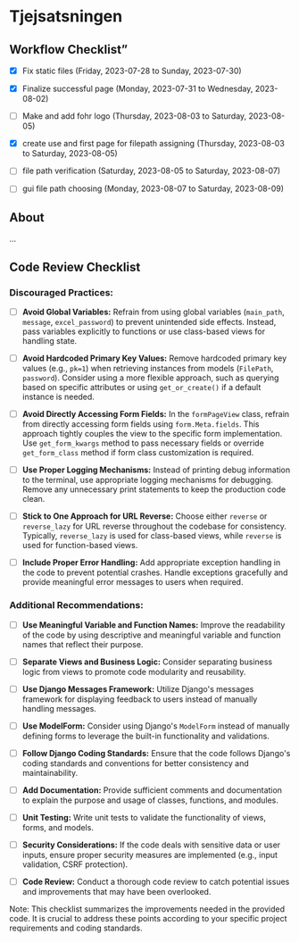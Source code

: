 # Tjejsatsningen

## Workflow Checklist”     

- [x] Fix static files (Friday, 2023-07-28 to Sunday, 2023-07-30)
- [x] Finalize successful page (Monday, 2023-07-31 to Wednesday, 2023-08-02)
- [ ] Make and add fohr logo (Thursday, 2023-08-03 to Saturday, 2023-08-05)
- [x] create use and first page for filepath assigning (Thursday, 2023-08-03 to Saturday, 2023-08-05)
- [ ] file path verification (Saturday, 2023-08-05 to Saturday, 2023-08-07)
- [ ] gui file path choosing (Monday, 2023-08-07 to Saturday, 2023-08-09)


## About

...

## Code Review Checklist

### Discouraged Practices:

- [ ] **Avoid Global Variables:** Refrain from using global variables (`main_path`, `message`, `excel_password`) to prevent unintended side effects. Instead, pass variables explicitly to functions or use class-based views for handling state.

- [ ] **Avoid Hardcoded Primary Key Values:** Remove hardcoded primary key values (e.g., `pk=1`) when retrieving instances from models (`FilePath`, `password`). Consider using a more flexible approach, such as querying based on specific attributes or using `get_or_create()` if a default instance is needed.

- [ ] **Avoid Directly Accessing Form Fields:** In the `formPageView` class, refrain from directly accessing form fields using `form.Meta.fields`. This approach tightly couples the view to the specific form implementation. Use `get_form_kwargs` method to pass necessary fields or override `get_form_class` method if form class customization is required.

- [ ] **Use Proper Logging Mechanisms:** Instead of printing debug information to the terminal, use appropriate logging mechanisms for debugging. Remove any unnecessary print statements to keep the production code clean.

- [ ] **Stick to One Approach for URL Reverse:** Choose either `reverse` or `reverse_lazy` for URL reverse throughout the codebase for consistency. Typically, `reverse_lazy` is used for class-based views, while `reverse` is used for function-based views.

- [ ] **Include Proper Error Handling:** Add appropriate exception handling in the code to prevent potential crashes. Handle exceptions gracefully and provide meaningful error messages to users when required.

### Additional Recommendations:

- [ ] **Use Meaningful Variable and Function Names:** Improve the readability of the code by using descriptive and meaningful variable and function names that reflect their purpose.

- [ ] **Separate Views and Business Logic:** Consider separating business logic from views to promote code modularity and reusability.

- [ ] **Use Django Messages Framework:** Utilize Django's messages framework for displaying feedback to users instead of manually handling messages.

- [ ] **Use ModelForm:** Consider using Django's `ModelForm` instead of manually defining forms to leverage the built-in functionality and validations.

- [ ] **Follow Django Coding Standards:** Ensure that the code follows Django's coding standards and conventions for better consistency and maintainability.

- [ ] **Add Documentation:** Provide sufficient comments and documentation to explain the purpose and usage of classes, functions, and modules.

- [ ] **Unit Testing:** Write unit tests to validate the functionality of views, forms, and models.

- [ ] **Security Considerations:** If the code deals with sensitive data or user inputs, ensure proper security measures are implemented (e.g., input validation, CSRF protection).

- [ ] **Code Review:** Conduct a thorough code review to catch potential issues and improvements that may have been overlooked.

Note: This checklist summarizes the improvements needed in the provided code. It is crucial to address these points according to your specific project requirements and coding standards.


<!-- Add more information about your project below -->
